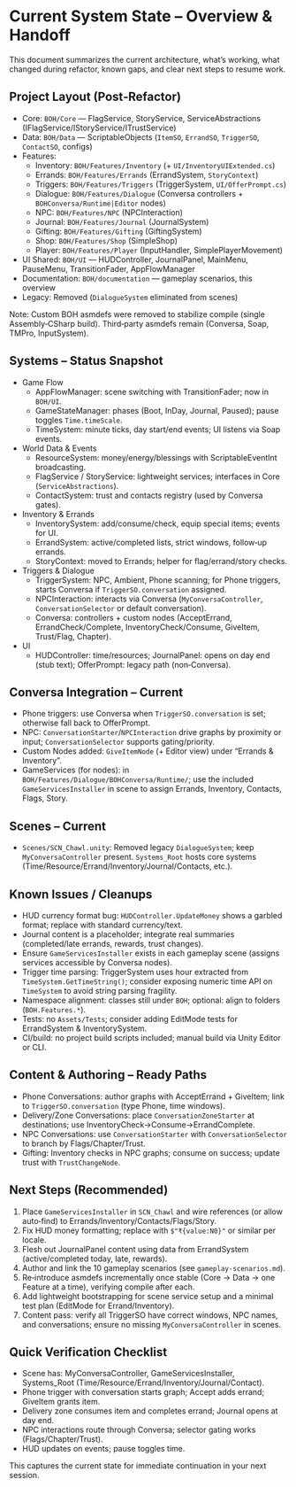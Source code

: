 # Current System State – Overview & Handoff

This document summarizes the current architecture, what’s working, what changed during refactor, known gaps, and clear next steps to resume work.

## Project Layout (Post‑Refactor)
- Core: `BOH/Core` — FlagService, StoryService, ServiceAbstractions (IFlagService/IStoryService/ITrustService)
- Data: `BOH/Data` — ScriptableObjects (`ItemSO`, `ErrandSO`, `TriggerSO`, `ContactSO`, configs)
- Features:
  - Inventory: `BOH/Features/Inventory` (+ `UI/InventoryUIExtended.cs`)
  - Errands: `BOH/Features/Errands` (ErrandSystem, `StoryContext`)
  - Triggers: `BOH/Features/Triggers` (TriggerSystem, `UI/OfferPrompt.cs`)
  - Dialogue: `BOH/Features/Dialogue` (Conversa controllers + `BOHConversa/Runtime|Editor` nodes)
  - NPC: `BOH/Features/NPC` (NPCInteraction)
  - Journal: `BOH/Features/Journal` (JournalSystem)
  - Gifting: `BOH/Features/Gifting` (GiftingSystem)
  - Shop: `BOH/Features/Shop` (SimpleShop)
  - Player: `BOH/Features/Player` (InputHandler, SimplePlayerMovement)
- UI Shared: `BOH/UI` — HUDController, JournalPanel, MainMenu, PauseMenu, TransitionFader, AppFlowManager
- Documentation: `BOH/documentation` — gameplay scenarios, this overview
- Legacy: Removed (`DialogueSystem` eliminated from scenes)

Note: Custom BOH asmdefs were removed to stabilize compile (single Assembly‑CSharp build). Third‑party asmdefs remain (Conversa, Soap, TMPro, InputSystem).

## Systems – Status Snapshot
- Game Flow
  - AppFlowManager: scene switching with TransitionFader; now in `BOH/UI`.
  - GameStateManager: phases (Boot, InDay, Journal, Paused); pause toggles `Time.timeScale`.
  - TimeSystem: minute ticks, day start/end events; UI listens via Soap events.
- World Data & Events
  - ResourceSystem: money/energy/blessings with ScriptableEventInt broadcasting.
  - FlagService / StoryService: lightweight services; interfaces in Core (`ServiceAbstractions`).
  - ContactSystem: trust and contacts registry (used by Conversa gates).
- Inventory & Errands
  - InventorySystem: add/consume/check, equip special items; events for UI.
  - ErrandSystem: active/completed lists, strict windows, follow‑up errands.
  - StoryContext: moved to Errands; helper for flag/errand/story checks.
- Triggers & Dialogue
  - TriggerSystem: NPC, Ambient, Phone scanning; for Phone triggers, starts Conversa if `TriggerSO.conversation` assigned.
  - NPCInteraction: interacts via Conversa (`MyConversaController`, `ConversationSelector` or default conversation).
  - Conversa: controllers + custom nodes (AcceptErrand, ErrandCheck/Complete, InventoryCheck/Consume, GiveItem, Trust/Flag, Chapter).
- UI
  - HUDController: time/resources; JournalPanel: opens on day end (stub text); OfferPrompt: legacy path (non‑Conversa).

## Conversa Integration – Current
- Phone triggers: use Conversa when `TriggerSO.conversation` is set; otherwise fall back to OfferPrompt.
- NPC: `ConversationStarter`/`NPCInteraction` drive graphs by proximity or input; `ConversationSelector` supports gating/priority.
- Custom Nodes added: `GiveItemNode` (+ Editor view) under “Errands & Inventory”.
- GameServices (for nodes): in `BOH/Features/Dialogue/BOHConversa/Runtime/`; use the included `GameServicesInstaller` in scene to assign Errands, Inventory, Contacts, Flags, Story.

## Scenes – Current
- `Scenes/SCN_Chawl.unity`: Removed legacy `DialogueSystem`; keep `MyConversaController` present. `Systems_Root` hosts core systems (Time/Resource/Errand/Inventory/Journal/Contacts, etc.).

## Known Issues / Cleanups
- HUD currency format bug: `HUDController.UpdateMoney` shows a garbled format; replace with standard currency/text.
- Journal content is a placeholder; integrate real summaries (completed/late errands, rewards, trust changes).
- Ensure `GameServicesInstaller` exists in each gameplay scene (assigns services accessible by Conversa nodes).
- Trigger time parsing: TriggerSystem uses hour extracted from `TimeSystem.GetTimeString()`; consider exposing numeric time API on `TimeSystem` to avoid string parsing fragility.
- Namespace alignment: classes still under `BOH`; optional: align to folders (`BOH.Features.*`).
- Tests: no `Assets/Tests`; consider adding EditMode tests for ErrandSystem & InventorySystem.
- CI/build: no project build scripts included; manual build via Unity Editor or CLI.

## Content & Authoring – Ready Paths
- Phone Conversations: author graphs with AcceptErrand + GiveItem; link to `TriggerSO.conversation` (type Phone, time windows).
- Delivery/Zone Conversations: place `ConversationZoneStarter` at destinations; use InventoryCheck→Consume→ErrandComplete.
- NPC Conversations: use `ConversationStarter` with `ConversationSelector` to branch by Flags/Chapter/Trust.
- Gifting: Inventory checks in NPC graphs; consume on success; update trust with `TrustChangeNode`.

## Next Steps (Recommended)
1) Place `GameServicesInstaller` in `SCN_Chawl` and wire references (or allow auto‑find) to Errands/Inventory/Contacts/Flags/Story.
2) Fix HUD money formatting; replace with `$"₹{value:N0}"` or similar per locale.
3) Flesh out JournalPanel content using data from ErrandSystem (active/completed today, late, rewards).
4) Author and link the 10 gameplay scenarios (see `gameplay-scenarios.md`).
5) Re‑introduce asmdefs incrementally once stable (Core → Data → one Feature at a time), verifying compile after each.
6) Add lightweight bootstrapping for scene service setup and a minimal test plan (EditMode for Errand/Inventory).
7) Content pass: verify all TriggerSO have correct windows, NPC names, and conversations; ensure no missing `MyConversaController` in scenes.

## Quick Verification Checklist
- Scene has: MyConversaController, GameServicesInstaller, Systems_Root (Time/Resource/Errand/Inventory/Journal/Contact).
- Phone trigger with conversation starts graph; Accept adds errand; GiveItem grants item.
- Delivery zone consumes item and completes errand; Journal opens at day end.
- NPC interactions route through Conversa; selector gating works (Flags/Chapter/Trust).
- HUD updates on events; pause toggles time.

This captures the current state for immediate continuation in your next session.
